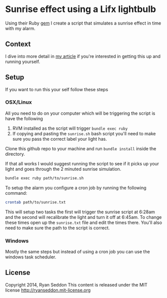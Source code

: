 # Sunrise effect using a Lifx lightbulb

Using their Ruby [gem](https://github.com/lifx/lifx-gem) I create a script that simulates a sunrise effect in time with my alarm.

## Context

I dive into more detail in [my article](http://www.thecssninja.com/hacking/sunrise-lifx) if you're interested in getting this up and running yourself.

## Setup

If you want to run this your self follow these steps

### OSX/Linux

All you need to do on your computer which will be triggering the script is have the following

1. RVM installed as the script will trigger `bundle exec ruby`
2. If copying and pasting the `sunrise.sh` bash script you'll need to make sure you pass the correct label your light has.

Clone this github repo to your machine and run `bundle install` inside the directory.

If that all works I would suggest running the script to see if it picks up your light and goes through the 2 minuted sunrise simulation.

```bash
bundle exec ruby path/to/sunrise.sh
```

To setup the alarm you configure a cron job by running the following command:

```bash
crontab path/to/sunrise.txt
```

This will setup two tasks the first will trigger the sunrise script at 6:28am and the second will recalibrate the light and turn it off at 6:45am. To change these times open up the `sunrise.txt` file and edit the times there. You'll also need to make sure the path to the script is correct.

### Windows

Mostly the same steps but instead of using a cron job you can use the windows task scheduler.

## License

Copyright 2014, Ryan Seddon
This content is released under the MIT license http://ryanseddon.mit-license.org
